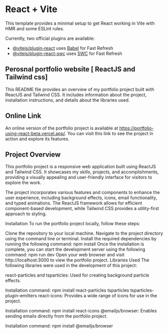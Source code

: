 # React + Vite

This template provides a minimal setup to get React working in Vite with HMR and some ESLint rules.

Currently, two official plugins are available:

- [@vitejs/plugin-react](https://github.com/vitejs/vite-plugin-react/blob/main/packages/plugin-react/README.md) uses [Babel](https://babeljs.io/) for Fast Refresh
- [@vitejs/plugin-react-swc](https://github.com/vitejs/vite-plugin-react-swc) uses [SWC](https://swc.rs/) for Fast Refresh

## Perosnal portfolio website [ ReactJS and Tailwind css]
This README file provides an overview of my portfolio project built with ReactJS and Tailwind CSS. It includes information about the project, installation instructions, and details about the libraries used.

## Online Link
An online version of the portfolio project is available at https://portfolio-using-react-beta.vercel.app/. You can visit this link to see the project in action and explore its features.

## Project Overview
This portfolio project is a responsive web application built using ReactJS and Tailwind CSS. It showcases my skills, projects, and accomplishments, providing a visually appealing and user-friendly interface for visitors to explore the work.

The project incorporates various features and components to enhance the user experience, including background effects, icons, email functionality, and typed animations. The ReactJS framework allows for efficient component-based development, while Tailwind CSS provides a utility-first approach to styling.

Installation
To run the portfolio project locally, follow these steps:

Clone the repository to your local machine.
Navigate to the project directory using the command line or terminal.
Install the required dependencies by running the following command:
npm install
Once the installation is complete, you can start the development server using the following command:
npm run dev
Open your web browser and visit http://localhost:3000 to view the portfolio project.
Libraries Used
The following libraries were used in the development of this project:

react-particles and tsparticles: Used for creating background particle effects.

Installation command: npm install react-particles tsparticles tsparticles-plugin-emitters
react-icons: Provides a wide range of icons for use in the project.

Installation command: npm install react-icons
@emailjs/browser: Enables sending emails directly from the portfolio project.

Installation command: npm install @emailjs/browser

